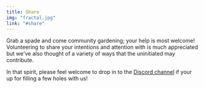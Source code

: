 ```yaml
---
title: Share
img: "fractal.jpg"
link: "#share"
---
```


Grab a spade and come community gardening; your help is most welcome!
Volunteering to share your intentions and attention with is much appreciated but we've also thought of a variety of ways that the uninitiated may contribute. 

In that spirit, please feel welcome to drop in to the [Discord channel](https://discord.gg/j9vp5x6Whq) if your up for filling a few holes with us!
